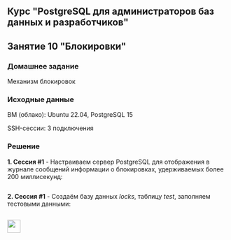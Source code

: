 ## Курс "PostgreSQL для администраторов баз данных и разработчиков"

## Занятие 10 "Блокировки"

### Домашнее задание
Механизм блокировок

### Исходные данные
ВМ (облако): Ubuntu 22.04, PostgreSQL 15

SSH-сессии: 3 подключения

### Решение

**1. Сессия #1** - Настраиваем сервер PostgreSQL для отображения в журнале сообщений информации о блокировках, удерживаемых более 200 миллисекунд:
```

```




**2. Сессия #1** - Создаём базу данных _locks_, таблицу _test_, заполняем тестовыми данными:
```

```







<code><img height="30" src="https://cdn.jsdelivr.net/npm/simple-icons@3.13.0/icons/postgresql.svg"></code>
